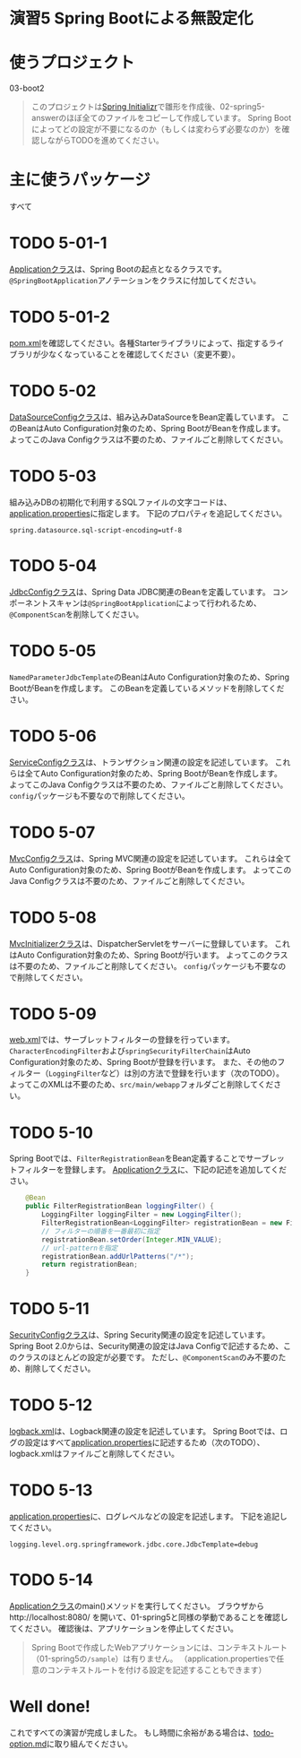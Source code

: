 演習5 Spring Bootによる無設定化
======================================

# 使うプロジェクト
03-boot2

> このプロジェクトは[Spring Initializr](https://start.spring.io/)で雛形を作成後、02-spring5-answerのほぼ全てのファイルをコピーして作成しています。
> Spring Bootによってどの設定が不要になるのか（もしくは変わらず必要なのか）を確認しながらTODOを進めてください。

# 主に使うパッケージ
すべて

# TODO 5-01-1
[Applicationクラス](src/main/java/com/example/Application.java)は、Spring Bootの起点となるクラスです。
`@SpringBootApplication`アノテーションをクラスに付加してください。

# TODO 5-01-2
[pom.xml](pom.xml)を確認してください。各種Starterライブラリによって、指定するライブラリが少なくなっていることを確認してください（変更不要）。

# TODO 5-02
[DataSourceConfigクラス](src/main/java/com/example/persistence/config/DataSourceConfig.java)は、組み込みDataSourceをBean定義しています。
このBeanはAuto Configuration対象のため、Spring BootがBeanを作成します。
よってこのJava Configクラスは不要のため、ファイルごと削除してください。

# TODO 5-03
組み込みDBの初期化で利用するSQLファイルの文字コードは、[application.properties](src/main/resources/application.properties)に指定します。
下記のプロパティを追記してください。

```properties
spring.datasource.sql-script-encoding=utf-8
```

# TODO 5-04
[JdbcConfigクラス](src/main/java/com/example/persistence/config/JdbcConfig.java)は、Spring Data JDBC関連のBeanを定義しています。
コンポーネントスキャンは`@SpringBootApplication`によって行われるため、`@ComponentScan`を削除してください。

# TODO 5-05
`NamedParameterJdbcTemplate`のBeanはAuto Configuration対象のため、Spring BootがBeanを作成します。
このBeanを定義しているメソッドを削除してください。

# TODO 5-06
[ServiceConfigクラス](src/main/java/com/example/service/config/ServiceConfig.java)は、トランザクション関連の設定を記述しています。
これらは全てAuto Configuration対象のため、Spring BootがBeanを作成します。
よってこのJava Configクラスは不要のため、ファイルごと削除してください。
`config`パッケージも不要なので削除してください。

# TODO 5-07
[MvcConfigクラス](src/main/java/com/example/web/config/MvcConfig.java)は、Spring MVC関連の設定を記述しています。
これらは全てAuto Configuration対象のため、Spring BootがBeanを作成します。
よってこのJava Configクラスは不要のため、ファイルごと削除してください。

# TODO 5-08
[MvcInitializerクラス](src/main/java/com/example/web/config/MvcInitializer.java)は、DispatcherServletをサーバーに登録しています。
これはAuto Configuration対象のため、Spring Bootが行います。
よってこのクラスは不要のため、ファイルごと削除してください。
`config`パッケージも不要なので削除してください。

# TODO 5-09
[web.xml](src/main/webapp/WEB-INF/web.xml)では、サーブレットフィルターの登録を行っています。
`CharacterEncodingFilter`および`springSecurityFilterChain`はAuto Configuration対象のため、Spring Bootが登録を行います。
また、その他のフィルター（`LoggingFilter`など）は別の方法で登録を行います（次のTODO）。
よってこのXMLは不要のため、`src/main/webapp`フォルダごと削除してください。

# TODO 5-10
Spring Bootでは、`FilterRegistrationBean`をBean定義することでサーブレットフィルターを登録します。
[Applicationクラス](src/main/java/com/example/Application.java)に、下記の記述を追加してください。

```java
    @Bean
    public FilterRegistrationBean loggingFilter() {
        LoggingFilter loggingFilter = new LoggingFilter();
        FilterRegistrationBean<LoggingFilter> registrationBean = new FilterRegistrationBean<>(loggingFilter);
        // フィルターの順番を一番最初に指定
        registrationBean.setOrder(Integer.MIN_VALUE);
        // url-patternを指定
        registrationBean.addUrlPatterns("/*");
        return registrationBean;
    }
```

# TODO 5-11
[SecurityConfigクラス](src/main/java/com/example/security/config/SecurityConfig.java)は、Spring Security関連の設定を記述しています。
Spring Boot 2.0からは、Security関連の設定はJava Configで記述するため、このクラスのほとんどの設定が必要です。
ただし、`@ComponentScan`のみ不要のため、削除してください。

# TODO 5-12
[logback.xml](src/main/resources/logback.xml)は、Logback関連の設定を記述しています。
Spring Bootでは、ログの設定はすべて[application.properties](src/main/resources/application.properties)に記述するため（次のTODO）、logback.xmlはファイルごと削除してください。

# TODO 5-13
[application.properties](src/main/resources/application.properties)に、ログレベルなどの設定を記述します。
下記を追記してください。

```properties
logging.level.org.springframework.jdbc.core.JdbcTemplate=debug
```

# TODO 5-14
[Applicationクラス](src/main/java/com/example/Application.java)のmain()メソッドを実行してください。
ブラウザから http://localhost:8080/ を開いて、01-spring5と同様の挙動であることを確認してください。
確認後は、アプリケーションを停止してください。

> Spring Bootで作成したWebアプリケーションには、コンテキストルート（01-spring5の`/sample`）は有りません。
> （application.propertiesで任意のコンテキストルートを付ける設定を記述することもできます）

# Well done!
これですべての演習が完成しました。
もし時間に余裕がある場合は、[todo-option.md](todo-option.md)に取り組んでください。